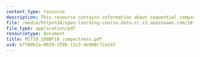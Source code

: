 ```yaml
---
content_type: resource
description: This resource contains information about sequential compactness.
file: /media/https%3A/open-learning-course-data-rc.s3.amazonaws.com/18-100b-analysis-i-fall-2010/b7780b2a0629359b11c5de998c72a147_MIT18_100BF10_compactness.pdf
file_type: application/pdf
resourcetype: Document
title: MIT18_100BF10_compactness.pdf
uid: b7780b2a-0629-359b-11c5-de998c72a147
---
```

